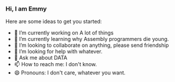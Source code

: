 ### Hi, I am Emmy

Here are some ideas to get you started:

- 🔭 I’m currently working on A lot of things
- 🌱 I’m currently learning why Assembly programmers die young.
- 👯 I’m looking to collaborate on anything, please send friendship
- 🤔 I’m looking for help with whatever.
- 💬 Ask me about DATA
- 📫 How to reach me: I don't know.
- 😄 Pronouns: I don't care, whatever you want.
